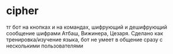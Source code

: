# cipher
тг бот на кнопках и на командах, шифрующий и дешифрующий сообщение шифрами Атбаш, Вижинера, Цезаря.
Сделано как тренировка/изучение языка, бот не умеет в общение сразу с несколькими пользователями
